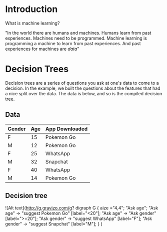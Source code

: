 # Introduction

What is machine learning?

"In the world there are humans and machines. Humans learn from past experiences. Machines need to be programmed. Machine learning is programming a machine to learn from past experiences. And past experiences for machines are *data*"

# Decision Trees

Decision trees are a series of questions you ask at one's data to come to a decision. In the example, we built the questions about the features that had a nice split over the data. The data is below, and so is the compiled decision tree.

## Data

| Gender | Age | App Downloaded|
|--------|-----|---------------|
| F | 15 | Pokemon Go |
| M | 12 | Pokemon Go |
| F | 25 | WhatsApp |
| M | 32 | Snapchat |
| F | 40 | WhatsApp |
| M | 14 | Pokemon Go |

## Decision tree

![Alt text](http://g.gravizo.com/g?
  digraph G {
    aize ="4,4";
    "Ask age";
    "Ask age" -> "suggest Pokemon Go" [label="<20"];
    "Ask age" -> "Ask gender" [label=">=20"];
    "Ask gender" -> "suggest WhatsApp" [label="F"];
    "Ask gender" -> "suggest Snapchat" [label="M"];
  }
)